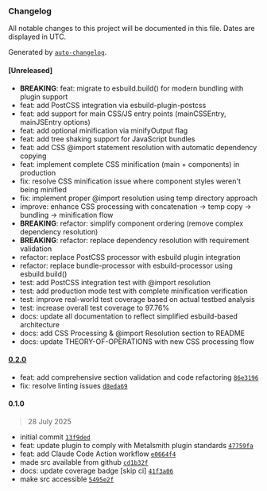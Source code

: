 ### Changelog

All notable changes to this project will be documented in this file. Dates are displayed in UTC.

Generated by [`auto-changelog`](https://github.com/CookPete/auto-changelog).

#### [Unreleased]

- **BREAKING**: feat: migrate to esbuild.build() for modern bundling with plugin support
- feat: add PostCSS integration via esbuild-plugin-postcss
- feat: add support for main CSS/JS entry points (mainCSSEntry, mainJSEntry options)
- feat: add optional minification via minifyOutput flag
- feat: add tree shaking support for JavaScript bundles
- feat: add CSS @import statement resolution with automatic dependency copying
- feat: implement complete CSS minification (main + components) in production
- fix: resolve CSS minification issue where component styles weren't being minified
- fix: implement proper @import resolution using temp directory approach
- improve: enhance CSS processing with concatenation → temp copy → bundling → minification flow
- **BREAKING**: refactor: simplify component ordering (remove complex dependency resolution)
- **BREAKING**: refactor: replace dependency resolution with requirement validation
- refactor: replace PostCSS processor with esbuild plugin integration
- refactor: replace bundle-processor with esbuild-processor using esbuild.build()
- test: add PostCSS integration test with @import resolution
- test: add production mode test with complete minification verification
- test: improve real-world test coverage based on actual testbed analysis
- test: increase overall test coverage to 97.76%
- docs: update all documentation to reflect simplified esbuild-based architecture
- docs: add CSS Processing & @import Resolution section to README
- docs: update THEORY-OF-OPERATIONS with new CSS processing flow

#### [0.2.0](https://github.com/wernerglinka/metalsmith-bundled-components/compare/0.1.0...0.2.0)

- feat: add comprehensive section validation and code refactoring [`86e3196`](https://github.com/wernerglinka/metalsmith-bundled-components/commit/86e3196082a7bac3558d76033a84a5050aa72fb6)
- fix: resolve linting issues [`d8eda69`](https://github.com/wernerglinka/metalsmith-bundled-components/commit/d8eda695542090a233a3b236a8d9eee10326e7bf)

#### 0.1.0

> 28 July 2025

- initial commit [`13f9ded`](https://github.com/wernerglinka/metalsmith-bundled-components/commit/13f9dedf2e2740d65bfd9d9807f468e14e487603)
- feat: update plugin to comply with Metalsmith plugin standards [`47759fa`](https://github.com/wernerglinka/metalsmith-bundled-components/commit/47759fa745b9ee0fcf33af91e3699e2e26c517d4)
- feat: add Claude Code Action workflow [`e0664f4`](https://github.com/wernerglinka/metalsmith-bundled-components/commit/e0664f46c1676b38cab0f5ead36facc296d82d3e)
- made src available from github [`cd1b32f`](https://github.com/wernerglinka/metalsmith-bundled-components/commit/cd1b32f6e4ece00ceae107db11acf3453730a67d)
- docs: update coverage badge [skip ci] [`41f3a06`](https://github.com/wernerglinka/metalsmith-bundled-components/commit/41f3a06196e2fb8c986393c4d4425b5d07a95322)
- make src accessible [`5495e2f`](https://github.com/wernerglinka/metalsmith-bundled-components/commit/5495e2f8187c189db01883e1dd4529f4afd6154d)
